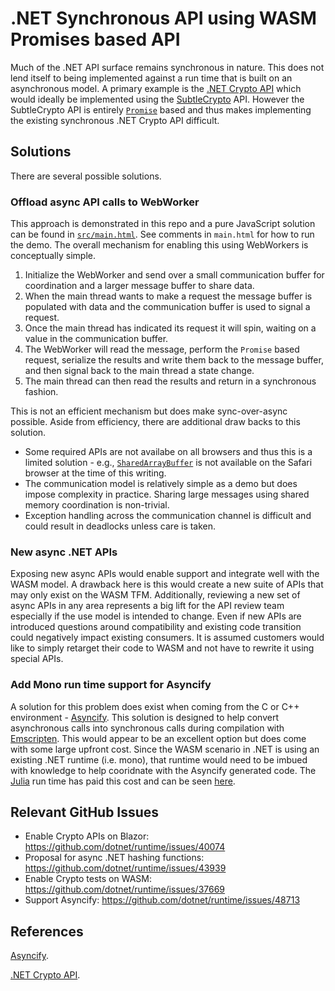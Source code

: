 # .NET Synchronous API using WASM Promises based API

Much of the .NET API surface remains synchronous in nature. This does not lend itself to being implemented against a run time that is built on an asynchronous model. A primary example is the [.NET Crypto API][net_crypto_api_link] which would ideally be implemented using the [SubtleCrypto](https://developer.mozilla.org/docs/Web/API/SubtleCrypto) API. However the SubtleCrypto API is entirely [`Promise`](https://developer.mozilla.org/docs/Web/JavaScript/Reference/Global_Objects/Promise) based and thus makes implementing the existing synchronous .NET Crypto API difficult.

## Solutions

There are several possible solutions.

### Offload async API calls to WebWorker

This approach is demonstrated in this repo and a pure JavaScript solution can be found in [`src/main.html`](./src/main.html). See comments in `main.html` for how to run the demo. The overall mechanism for enabling this using WebWorkers is conceptually simple.

1) Initialize the WebWorker and send over a small communication buffer for coordination and a larger message buffer to share data.
2) When the main thread wants to make a request the message buffer is populated with data and the communication buffer is used to signal a request.
3) Once the main thread has indicated its request it will spin, waiting on a value in the communication buffer.
4) The WebWorker will read the message, perform the `Promise` based request, serialize the results and write them back to the message buffer, and then signal back to the main thread a state change.
5) The main thread can then read the results and return in a synchronous fashion.

This is not an efficient mechanism but does make sync-over-async possible. Aside from efficiency, there are additional draw backs to this solution.

- Some required APIs are not availabe on all browsers and thus this is a limited solution - e.g., [`SharedArrayBuffer`](https://developer.mozilla.org/docs/Web/JavaScript/Reference/Global_Objects/SharedArrayBuffer) is not available on the Safari browser at the time of this writing.
- The communication model is relatively simple as a demo but does impose complexity in practice. Sharing large messages using shared memory coordination is non-trivial.
- Exception handling across the communication channel is difficult and could result in deadlocks unless care is taken.

### New async .NET APIs

Exposing new async APIs would enable support and integrate well with the WASM model. A drawback here is this would create a new suite of APIs that may only exist on the WASM TFM. Additionally, reviewing a new set of async APIs in any area represents a big lift for the API review team especially if the use model is intended to change. Even if new APIs are introduced questions around compatibility and existing code transition could negatively impact existing consumers. It is assumed customers would like to simply retarget their code to WASM and not have to rewrite it using special APIs.

### Add Mono run time support for Asyncify

A solution for this problem does exist when coming from the C or C++ environment - [Asyncify][asyncify_link]. This solution is designed to help convert asynchronous calls into synchronous calls during compilation with [Emscripten](https://kripken.github.io/blog/wasm/2019/07/16/asyncify.html). This would appear to be an excellent option but does come with some large upfront cost. Since the WASM scenario in .NET is using an existing .NET runtime (i.e. mono), that runtime would need to be imbued with knowledge to help cooridnate with the Asyncify generated code. The [Julia](https://github.com/JuliaLang) run time has paid this cost and can be seen [here](https://github.com/JuliaLang/julia/pull/32532).

## Relevant GitHub Issues

- Enable Crypto APIs on Blazor: https://github.com/dotnet/runtime/issues/40074
- Proposal for async .NET hashing functions: https://github.com/dotnet/runtime/issues/43939
- Enable Crypto tests on WASM: https://github.com/dotnet/runtime/issues/37669
- Support Asyncify: https://github.com/dotnet/runtime/issues/48713

## References

[Asyncify][asyncify_link].

[.NET Crypto API][net_crypto_api_link].

<!-- Links -->
[net_crypto_api_link]: https://docs.microsoft.com/dotnet/standard/security/cryptography-model
[asyncify_link]: https://emscripten.org/docs/porting/asyncify.html